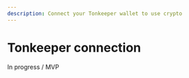 ```yaml
---
description: Connect your Tonkeeper wallet to use crypto
---
```


# Tonkeeper connection

In progress / MVP
